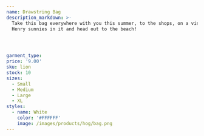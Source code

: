```yaml
---
name: Drawstring Bag
description_markdown: >-
  Take this bag everywhere with you this summer, to the shops, on a visit to see family, or slip your
  Henry sunnies in it and head out to the beach!




garment_type:
price: '9.00'
sku: lion
stock: 10
sizes:
  - Small
  - Medium
  - Large
  - XL
styles:
  - name: White
    color: '#FFFFFF'
    image: /images/products/hog/bag.png
---
```

